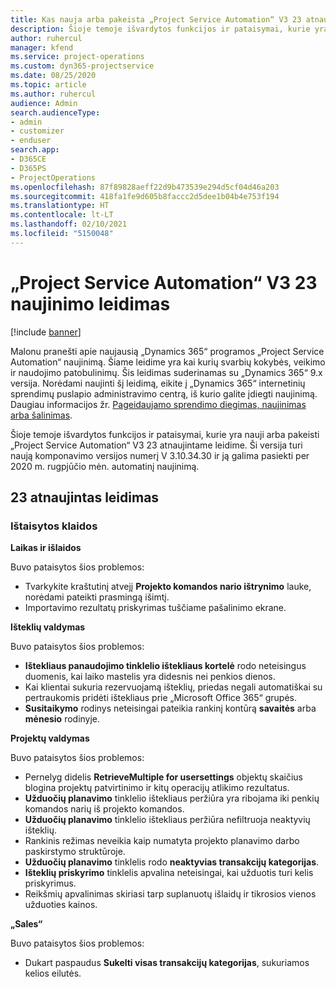 ```yaml
---
title: Kas nauja arba pakeista „Project Service Automation“ V3 23 atnaujintame leidime
description: Šioje temoje išvardytos funkcijos ir pataisymai, kurie yra pasiekiami „Project Service Automation“ V3 23 atnaujintame leidime.
author: ruhercul
manager: kfend
ms.service: project-operations
ms.custom: dyn365-projectservice
ms.date: 08/25/2020
ms.topic: article
ms.author: ruhercul
audience: Admin
search.audienceType:
- admin
- customizer
- enduser
search.app:
- D365CE
- D365PS
- ProjectOperations
ms.openlocfilehash: 87f89828aeff22d9b473539e294d5cf04d46a203
ms.sourcegitcommit: 418fa1fe9d605b8faccc2d5dee1b04b4e753f194
ms.translationtype: HT
ms.contentlocale: lt-LT
ms.lasthandoff: 02/10/2021
ms.locfileid: "5150048"
---
```

# <a name="project-service-automation-update-release-23-v3"></a>„Project Service Automation“ V3 23 naujinimo leidimas

[!include [banner](../includes/psa-now-project-operations.md)]

Malonu pranešti apie naujausią „Dynamics 365“ programos „Project Service Automation“ naujinimą. Šiame leidime yra kai kurių svarbių kokybės, veikimo ir naudojimo patobulinimų. Šis leidimas suderinamas su „Dynamics 365“ 9.x versija. Norėdami naujinti šį leidimą, eikite į „Dynamics 365“ internetinių sprendimų puslapio administravimo centrą, iš kurio galite įdiegti naujinimą. Daugiau informacijos žr. [Pageidaujamo sprendimo diegimas, naujinimas arba šalinimas](https://docs.microsoft.com/power-platform/admin/install-remove-preferred-solution).

Šioje temoje išvardytos funkcijos ir pataisymai, kurie yra nauji arba pakeisti „Project Service Automation“ V3 23 atnaujintame leidime. Ši versija turi naują komponavimo versijos numerį V 3.10.34.30 ir ją galima pasiekti per 2020 m. rugpjūčio mėn. automatinį naujinimą.

## <a name="update-release-23"></a>23 atnaujintas leidimas

### <a name="bug-fixes"></a>Ištaisytos klaidos

**Laikas ir išlaidos**

Buvo pataisytos šios problemos:
- Tvarkykite kraštutinį atvejį **Projekto komandos nario ištrynimo** lauke, norėdami pateikti prasmingą išimtį.
- Importavimo rezultatų priskyrimas tuščiame pašalinimo ekrane.

**Išteklių valdymas**

Buvo pataisytos šios problemos:

- **Ištekliaus panaudojimo tinklelio ištekliaus kortelė** rodo neteisingus duomenis, kai laiko mastelis yra didesnis nei penkios dienos.
- Kai klientai sukuria rezervuojamą išteklių, priedas negali automatiškai su pertraukomis pridėti ištekliaus prie „Microsoft Office 365“ grupės.
- **Susitaikymo** rodinys neteisingai pateikia rankinį kontūrą **savaitės** arba **mėnesio** rodinyje.

**Projektų valdymas**

Buvo pataisytos šios problemos:

- Pernelyg didelis **RetrieveMultiple for usersettings** objektų skaičius blogina projektų patvirtinimo ir kitų operacijų atlikimo rezultatus.
- **Užduočių planavimo** tinklelio ištekliaus peržiūra yra ribojama iki penkių komandos narių iš projekto komandos. 
- **Užduočių planavimo** tinklelio ištekliaus peržiūra nefiltruoja neaktyvių išteklių.
- Rankinis režimas neveikia kaip numatyta projekto planavimo darbo paskirstymo struktūroje.
- **Užduočių planavimo** tinklelis rodo **neaktyvias transakcijų kategorijas**.
- **Išteklių priskyrimo** tinklelis apvalina neteisingai, kai užduotis turi kelis priskyrimus.
- Reikšmių apvalinimas skiriasi tarp suplanuotų išlaidų ir tikrosios vienos užduoties kainos.

**„Sales“**

Buvo pataisytos šios problemos:

- Dukart paspaudus **Sukelti visas transakcijų kategorijas**, sukuriamos kelios eilutės.

